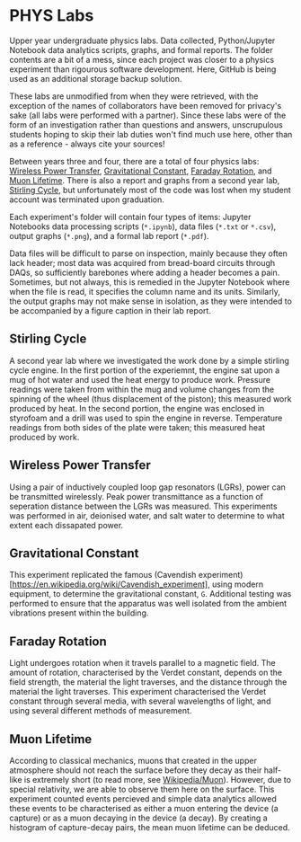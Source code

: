 # PHYS Labs

Upper year undergraduate physics labs. Data collected, Python/Jupyter Notebook data analytics scripts, graphs, and formal reports. The folder contents are a bit of a mess, since each project was closer to a physics experiment than rigourous software development. Here, GitHub is being used as an additional storage backup solution.  

These labs are unmodified from when they were retrieved, with the exception of the names of collaborators have been removed for privacy's sake (all labs were performed with a partner). Since these labs were of the form of an investigation rather than questions and answers, unscrupulous students hoping to skip their lab duties won't find much use here, other than as a reference - always cite your sources!  

Between years three and four, there are a total of four physics labs: [Wireless Power Transfer](#wireless-power-transfer), [Gravitational Constant](#gravitational-constant), [Faraday Rotation](#faraday-rotation), and [Muon Lifetime](#muon-lifetime). There is also a report and graphs from a second year lab, [Stirling Cycle](#stirling-cycle), but unfortunately most of the code was lost when my student account was terminated upon graduation.  

Each experiment's folder will contain four types of items: Jupyter Notebooks data processing scripts (`*.ipynb`), data files (`*.txt` or `*.csv`), output graphs (`*.png`), and a formal lab report (`*.pdf`).  

Data files will be difficult to parse on inspection, mainly because they often lack header; most data was acquired from bread-board circuits through DAQs, so sufficiently barebones where adding a header becomes a pain. Sometimes, but not always, this is remedied in the Jupyter Notebook where when the file is read, it specifies the column name and its units. Similarly, the output graphs may not make sense in isolation, as they were intended to be accompanied by a figure caption in their lab report.  


## Stirling Cycle

A second year lab where we investigated the work done by a simple stirling cycle engine. In the first portion of the experiemnt, the engine sat upon a mug of hot water and used the heat energy to produce work. Pressure readings were taken from within the mug and volume changes from the spinning of the wheel (thus displacement of the piston); this measured work produced by heat. In the second portion, the engine was enclosed in styrofoam and a drill was used to spin the engine in reverse. Temperature readings from both sides of the plate were taken; this measured heat produced by work.


## Wireless Power Transfer

Using a pair of inductively coupled loop gap resonators (LGRs), power can be transmitted wirelessly. Peak power transmittance as a function of seperation distance between the LGRs was measured. This experiments was performed in air, deionised water, and salt water to determine to what extent each dissapated power.


## Gravitational Constant

This experiment replicated the famous (Cavendish experiment)[https://en.wikipedia.org/wiki/Cavendish_experiment], using modern equipment, to determine the gravitational constant, `G`. Additional testing was performed to ensure that the apparatus was well isolated from the ambient vibrations present within the building.


## Faraday Rotation

Light undergoes rotation when it travels parallel to a magnetic field. The amount of rotation, characterised by the Verdet constant, depends on the field strength, the material the light traverses, and the distance through the material the light traverses. This experiment characterised the Verdet constant through several media, with several wavelengths of light, and using several different methods of measurement.


## Muon Lifetime

According to classical mechanics, muons that created in the upper atmosphere should not reach the surface before they decay as their half-like is extremely short (to read more, see [Wikipedia/Muon](https://en.wikipedia.org/wiki/Muon)). However, due to special relativity, we are able to observe them here on the surface. This experiment counted events percieved and simple data analytics allowed these events to be characterised as either a muon entering the device (a capture) or as a muon decaying in the device (a decay). By creating a histogram of capture-decay pairs, the mean muon lifetime can be deduced.

